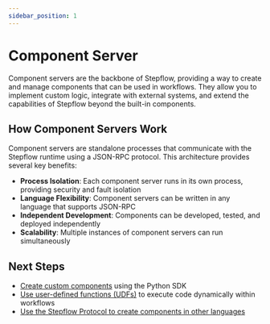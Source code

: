 ```yaml
---
sidebar_position: 1
---
```


# Component Server

Component servers are the backbone of Stepflow, providing a way to create and manage components that can be used in workflows. They allow you to implement custom logic, integrate with external systems, and extend the capabilities of Stepflow beyond the built-in components.

## How Component Servers Work

Component servers are standalone processes that communicate with the Stepflow runtime using a JSON-RPC protocol. This architecture provides several key benefits:

- **Process Isolation**: Each component server runs in its own process, providing security and fault isolation
- **Language Flexibility**: Component servers can be written in any language that supports JSON-RPC
- **Independent Development**: Components can be developed, tested, and deployed independently
- **Scalability**: Multiple instances of component servers can run simultaneously

## Next Steps

* [Create custom components](./custom-components.md) using the Python SDK
* [Use user-defined functions (UDFs)](./udfs.md) to execute code dynamically within workflows
* [Use the Stepflow Protocol to create components in other languages](../../protocol/index.md)